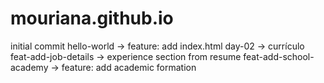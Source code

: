 # mouriana.github.io
initial commit
hello-world -> feature: add index.html
day-02 -> currículo
feat-add-job-details -> experience section from resume
feat-add-school-academy -> feature: add academic formation